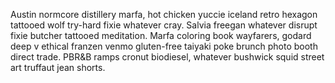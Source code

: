 Austin normcore distillery marfa, hot chicken yuccie iceland retro hexagon tattooed wolf try-hard fixie whatever cray. Salvia freegan whatever disrupt fixie butcher tattooed meditation. Marfa coloring book wayfarers, godard deep v ethical franzen venmo gluten-free taiyaki poke brunch photo booth direct trade. PBR&B ramps cronut biodiesel, whatever bushwick squid street art truffaut jean shorts.